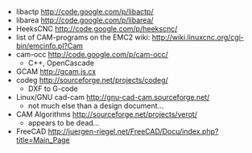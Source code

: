   * libactp http://code.google.com/p/libactp/
  * libarea http://code.google.com/p/libarea/
  * HeeksCNC http://code.google.com/p/heekscnc/
  * list of CAM-programs on the EMC2 wiki: http://wiki.linuxcnc.org/cgi-bin/emcinfo.pl?Cam
  * cam-occ http://code.google.com/p/cam-occ/
    * C++, OpenCascade
  * GCAM http://gcam.js.cx
  * codeg http://sourceforge.net/projects/codeg/
    * DXF to G-code
  * Linux/GNU cad-cam http://gnu-cad-cam.sourceforge.net/
    * not much else than a design document...
  * CAM Algorithms http://sourceforge.net/projects/verot/
    * appears to be dead...
  * FreeCAD http://juergen-riegel.net/FreeCAD/Docu/index.php?title=Main_Page
